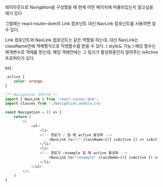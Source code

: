 레이아웃으로 Navigation을 구성했을 때
현제 어떤 페이지에 머물러있는지 알고싶을 때가 있다

그럴때는 react-router-dom의 Link 컴포넌트 대신 NavLink 컴포넌트를 사용하면 알 수 있다.

Link 컴포넌트와 NavLink 컴포넌트는 같은 역할을 하는데,
대신 NavLink는 className안에 객체형식으로 익명함수를 받을 수 있다. ( style도 가능 )
해당 함수는 매개변수로 객체를 받는데, 해당 객체안에는 그 링크가 활성화중인지 알려주는 
isActive 프로퍼티가 있다.

ex)
<!-- Navigation.module.css -->
```css
.active {
    color: orange;
}
```

```javascript
/** Navigation 컴포넌트 */
import { NavLink } from 'react-router-dom';
import classes from './Navigation.module.css'

const Navigation = () => {
    return (
        <>
            <ul>
                <li>
                <!-- 경로가 / 일 때 active 활성화 -->
                    <NavLink to="/" className={({ isActive }) => isActive ? classes.active : undefined } />
                </li>
                <li>
                <!-- 경로가 /example 일 때 active 활성화 -->
                    <NavLink to="/example" className={({ isActive }) => isActive ? classes.active : undefined } />
                </li>
            </ul>
        </>
    )
}
```

